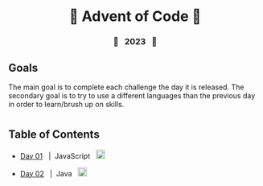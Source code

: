 <div align="center">
  <h1>🎄 Advent of Code 🎄</h1>
</div>

<div align="center">
  <h3>🌟&nbsp;&nbsp;&nbsp;2023&nbsp;&nbsp;&nbsp;🌟</h3>
</div>

## Goals

The main goal is to complete each challenge the day it is released. The secondary goal is to try to use a different languages than the previous day in order to learn/brush up on skills.

#

## Table of Contents

- <a href="https://github.com/AndrewKohn/advent-of-code-2023/blob/master/01/day1-part1.js">Day 01</a>&nbsp;&nbsp;&nbsp;|&nbsp;&nbsp;JavaScript&nbsp;&nbsp;
  <img
    height="18px"
    src="https://cdn.jsdelivr.net/gh/devicons/devicon/icons/javascript/javascript-original.svg"
    alt="javascript icon"
    title="JavaScript"
  />
  
- <a href="https://github.com/AndrewKohn/advent-of-code-2023/blob/master/02/DayTwoPartOne.java">Day 02</a>&nbsp;&nbsp;&nbsp;|&nbsp;&nbsp;Java&nbsp;&nbsp;
  <img
    height="18px"
    src="https://cdn.jsdelivr.net/gh/devicons/devicon/icons/java/java-original.svg"
    alt="java icon"
    title="Java"
  />
